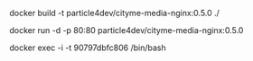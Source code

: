 docker build -t particle4dev/cityme-media-nginx:0.5.0 ./

docker run -d -p 80:80 particle4dev/cityme-media-nginx:0.5.0

docker exec -i -t 90797dbfc806 /bin/bash